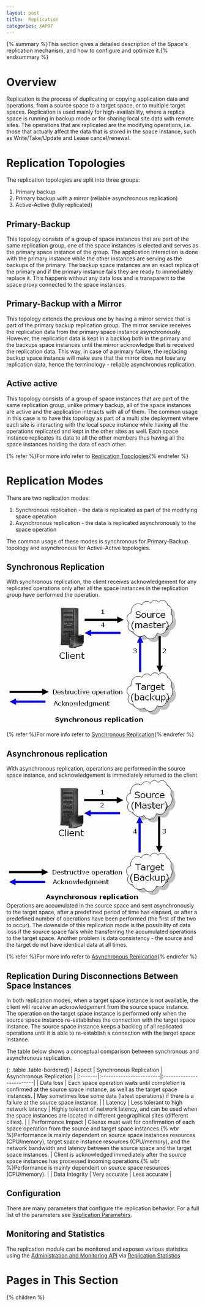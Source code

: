 ```yaml
---
layout: post
title:  Replication
categories: XAP97
---
```


{% summary %}This section gives a detailed description of the Space's replication mechanism, and how to configure and optimize it.{% endsummary %}

# Overview

Replication is the process of duplicating or copying application data and operations, from a source space to a target space, or to multiple target spaces. Replication is used mainly for high-availability, where a replica space is running in backup mode or for sharing local site data with remote sites. The operations that are replicated are the modifying operations, i.e. those that actually affect the data that is stored in the space instance, such as Write/Take/Update and Lease cancel/renewal.

# Replication Topologies

The replication topologies are split into three groups:

1. Primary backup
1. Primary backup with a mirror (reliable asynchronous replication)
1. Active-Active (fully replicated)

## Primary-Backup

This topology consists of a group of space instances that are part of the same replication group, one of the space instances is elected and serves as the primary space instance of the group. The application interaction is done with the primary instance while the other instances are serving as the backups of the primary. The backup space instances are an exact replica of the primary and if the primary instance fails they are ready to immediately replace it. This happens without any data loss and is transparent to the space proxy connected to the space instances.

## Primary-Backup with a Mirror

This topology extends the previous one by having a mirror service that is part of the primary backup replication group. The mirror service receives the replication data from the primary space instance asynchronously. However, the replication data is kept in a backlog both in the primary and the backups space instances until the mirror acknowledge that is received the replication data. This way, in case of a primary failure, the replacing backup space instance will make sure that the mirror does not lose any replication data, hence the terminology - reliable asynchronous replication.

## Active active

This topology consists of a group of space instances that are part of the same replication group, unlike primary backup, all of the space instances are active and the application interacts with all of them. The common usage in this case is to have this topology as part of a multi site deployment where each site is interacting with the local space instance while having all the operations replicated and kept in the other sites as well. Each space instance replicates its data to all the other members thus having all the space instances holding the data of each other.

{% refer %}For more info refer to [Replication Topologies](./replication-topologies.html){% endrefer %}

# Replication Modes

There are two replication modes:

1. Synchronous replication - the data is replicated as part of the modifying space operation
1. Asynchronous replication - the data is replicated asynchronously to the space operation

The common usage of these modes is synchronous for Primary-Backup topology and asynchronous for Active-Active topologies.

## Synchronous Replication

With synchronous replication, the client receives acknowledgement for any replicated operations only after all the space instances in the replication group have performed the operation.
![replication-matrix-IMG503.jpg](/attachment_files/replication-matrix-IMG503.jpg)

{% refer %}For more info refer to [Synchronous Replication](./synchronous-replication.html){% endrefer %}

## Asynchronous replication

With asynchronous replication, operations are performed in the source space instance, and acknowledgement is immediately returned to the client.
![replication-matrix-IMG504.jpg](/attachment_files/replication-matrix-IMG504.jpg)
Operations are accumulated in the source space and sent asynchronously to the target space, after a predefined period of time has elapsed, or after a predefined number of operations have been performed (the first of the two to occur). The downside of this replication mode is the possibility of data loss if the source space fails while transferring the accumulated operations to the target space. Another problem is data consistency - the source and the target do not have identical data at all times.

{% refer %}For more info refer to [Asynchronous Replication](./asynchronous-replication.html){% endrefer %}

## Replication During Disconnections Between Space Instances

In both replication modes, when a target space instance is not available, the client will receive an acknowledgement from the source space instance. The operation on the target space instance is performed only when the source space instance re-establishes the connection with the target space instance. The source space instance keeps a backlog of all replicated operations until it is able to re-establish a connection with the target space instance.

The table below shows a conceptual comparison between synchronous and asynchronous replication.

{: .table .table-bordered}
| Aspect | Synchronous Replication | Asynchronous Replication |
|:-------|:------------------------|:-------------------------|
| Data loss | Each space operation waits until completion is confirmed at the source space instance, as well as the target space instances. | May sometimes lose some data (latest operations) if there is a failure at the source space instance. |
| Latency | Less tolerant to high network latency | Highly tolerant of network latency, and can be used when the space instances are located in different geographical sites (different cities). |
| Performance Impact | Cliensx must wait for confirmation of each space operation from the source and target space instances.{% wbr %}Performance is mainly dependent on source space instances resources (CPU/memory), target space instance resources (CPU/memory), and the network bandwidth and latency between the source space and the target space instances. | Client is acknowledged immediately after the source space instances has processed incoming operations.{% wbr %}Performance is mainly dependent on source space resources (CPU/memory). |
| Data Integrity | Very accurate | Less accurate |

## Configuration

There are many parameters that configure the replication behavior. For a full list of the parameters see [Replication Parameters](./replication-parameters.html).

## Monitoring and Statistics

The replication module can be monitored and exposes various statistics using the [Administration and Monitoring API](./administration-and-monitoring-api.html) via [Replication Statistics](http://www.gigaspaces.com/docs/JavaDoc9.6/com/j_spaces/core/filters/ReplicationStatistics.html)

# Pages in This Section

{% children %}
